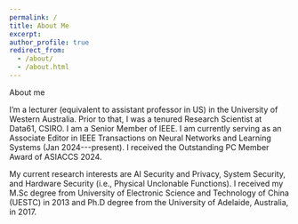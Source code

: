 ```yaml
---
permalink: /
title: About Me
excerpt: 
author_profile: true
redirect_from: 
  - /about/
  - /about.html
---
```


About me

I’m a lecturer (equivalent to assistant professor in US) in the University of Western Australia. Prior to that, I was a tenured Research Scientist at Data61, CSIRO. I am a Senior Member of IEEE. I am currently serving as an Associate Editor in IEEE Transactions on Neural Networks and Learning Systems (Jan 2024---present). I received the Outstanding PC Member Award of ASIACCS 2024.

My current research interests are AI Security and Privacy, System Security, and Hardware Security (i.e., Physical Unclonable Functions). I received  my  M.Sc  degree  from University of Electronic Science and Technology of China (UESTC) in 2013 and Ph.D degree from the University of Adelaide, Australia, in 2017. 


